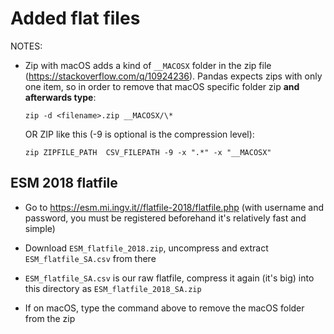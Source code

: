 # Added flat files

NOTES:

- Zip with macOS adds a kind of `__MACOSX` folder
  in the zip file (https://stackoverflow.com/q/10924236). 
  Pandas expects zips with only one item,
  so in order to remove that macOS specific folder
  zip **and afterwards type**:

  ```buildoutcfg
  zip -d <filename>.zip __MACOSX/\*
  ```
  
  OR ZIP like this (-9 is optional is the compression level):

  ```buildoutcfg
  zip ZIPFILE_PATH  CSV_FILEPATH -9 -x ".*" -x "__MACOSX"
  ```

## ESM 2018 flatfile

- Go to https://esm.mi.ingv.it//flatfile-2018/flatfile.php
(with username and password, you must be registered 
  beforehand it's relatively fast and simple)

- Download `ESM_flatfile_2018.zip`, uncompress and extract
  `ESM_flatfile_SA.csv` from there 
  
- `ESM_flatfile_SA.csv` is our raw flatfile, compress it 
  again (it's big) into this directory as 
  `ESM_flatfile_2018_SA.zip`
 
- If on macOS, type the command above to remove the
  macOS folder from the zip